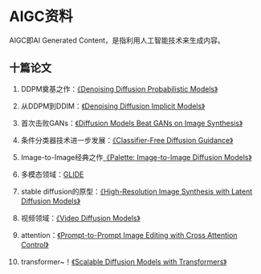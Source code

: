 # AIGC资料

AIGC即AI Generated Content，是指利用人工智能技术来生成内容。

## 十篇论文

1. DDPM奠基之作：[《Denoising Diffusion Probabilistic Models》](https://github.com/lucidrains/denoising-diffusion-pytorch)

2. 从DDPM到DDIM：[《Denoising Diffusion Implicit Models》](https://github.com/ermongroup/ddim)

3. 首次击败GANs：[《Diffusion Models Beat GANs on Image Synthesis》](https://github.com/openai/guided-diffusion)

4. 条件分类器技术进一步发展：[《Classifier-Free Diffusion Guidance》](https://github.com/lucidrains/classifier-free-guidance-pytorch)

5. Image-to-Image经典之作[《Palette: Image-to-Image Diffusion Models》](https://github.com/Janspiry/Palette-Image-to-Image-Diffusion-Models)

6. 多模态领域：[GLIDE](https://github.com/openai/glide-text2im/tree/main/glide_text2im)

7. stable diffusion的原型：[《High-Resolution Image Synthesis with Latent Diffusion Models》](https://github.com/CompVis/latent-diffusion)

8. 视频领域：[《Video Diffusion Models》](https://github.com/lucidrains/video-diffusion-pytorch)

9. attention：[《Prompt-to-Prompt Image Editing with Cross Attention Control》](https://github.com/bloc97/CrossAttentionControl)

10. transformer~！[《Scalable Diffusion Models with Transformers》](https://github.com/facebookresearch/DiT)
